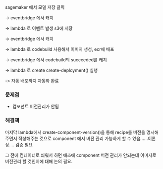 
sagemaker 에서 모델 저장 클릭

-> eventbridge 에서 캐치

-> lambda 로 이벤트 발생 s3에 저장

-> eventbridge 에서 캐치

-> lambda 로 codebuild 사용해서 이미지 생성, ecr에 배포

-> eventbridge 에서 codebuild의 succeeded를 캐치

-> lambda 로 create create-deployment() 실행

-> 자동 배포까지 자동화 완료



### 문제점
- 컴포넌트 버전관리가 안됨

### 해결책
마지막 lambda에서 create-component-version()을 통해 recipe를 버전을 명시해주면서 작성해주는 것으로
component 에서 버전 관리 가능하게 할 수 있음......이론상....
검증 필요



그 전에 컨테이너로 띄워서 하면 애초에 component 버전 관리가 안되는데 이미지로 버전관리 할 것인지에 대해 논의 필요.